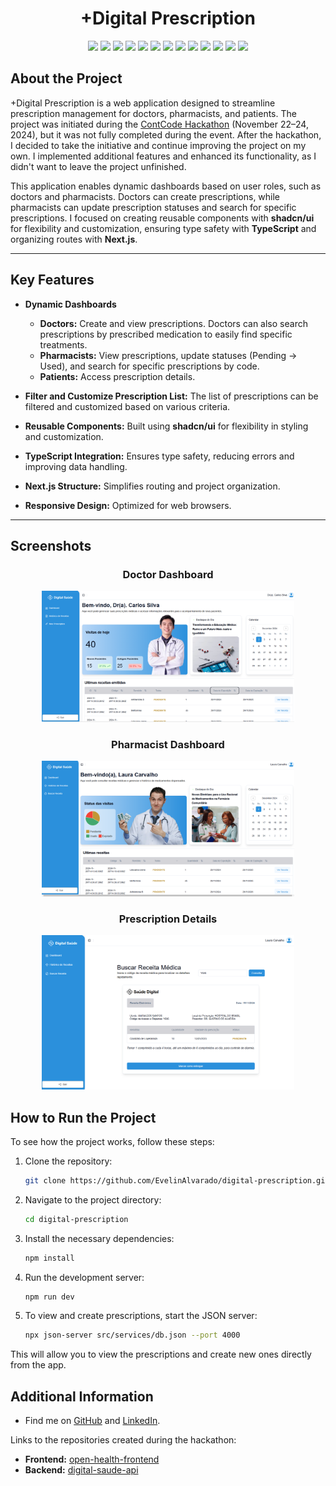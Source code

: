<div align="center"> 
  <h1>+Digital Prescription</h1>
</div>

<div align="center"> 
  <img src="https://img.shields.io/badge/HTML5-E34F26?style=for-the-badge&logo=html5&logoColor=white">
  <img src="https://img.shields.io/badge/CSS3-1572B6?style=for-the-badge&logo=css3&logoColor=white">
  <img src="https://img.shields.io/badge/JavaScript-F7DF1E?style=for-the-badge&logo=javascript&logoColor=black" /> 
  <img src="https://img.shields.io/badge/React-20232A?style=for-the-badge&logo=react&logoColor=61DAFB" />
  <img src="https://img.shields.io/badge/TypeScript-007ACC?style=for-the-badge&logo=typescript&logoColor=white" />
  <img src="https://img.shields.io/badge/Next-black?style=for-the-badge&logo=next.js&logoColor=white">
  <img src="https://img.shields.io/badge/Tailwind_CSS-38B2AC?style=for-the-badge&logo=tailwind-css&logoColor=white">
  <img src="https://img.shields.io/badge/shadcn%2Fui-000000?style=for-the-badge&logo=shadcnui&logoColor=white">
  <img src="https://img.shields.io/badge/Material%20UI-007FFF?style=for-the-badge&logo=mui&logoColor=white">
  <img src="https://img.shields.io/badge/Zod-000000?style=for-the-badge&logo=zod&logoColor=3068B7">
  <img src="https://img.shields.io/badge/React_Hook_Form-EC5990?style=for-the-badge&logo=react-hook-form&logoColor=white">
  <img src="https://img.shields.io/badge/JSON_Server-npm-CB3837?style=for-the-badge&logo=npm&logoColor=white">
  <img src="https://img.shields.io/badge/axios-671ddf?&style=for-the-badge&logo=axios&logoColor=white">
</div>

## About the Project  

+Digital Prescription is a web application designed to streamline prescription management for doctors, pharmacists, and patients. The project was initiated during the [ContCode Hackathon](https://www.contcode.io/) (November 22–24, 2024), but it was not fully completed during the event. After the hackathon, I decided to take the initiative and continue improving the project on my own. I implemented additional features and enhanced its functionality, as I didn't want to leave the project unfinished.  

This application enables dynamic dashboards based on user roles, such as doctors and pharmacists. Doctors can create prescriptions, while pharmacists can update prescription statuses and search for specific prescriptions. I focused on creating reusable components with **shadcn/ui** for flexibility and customization, ensuring type safety with **TypeScript** and organizing routes with **Next.js**.  

---

## Key Features  

- **Dynamic Dashboards**  
  - **Doctors:** Create and view prescriptions. Doctors can also search prescriptions by prescribed medication to easily find specific treatments. 
  - **Pharmacists:** View prescriptions, update statuses (Pending → Used), and search for specific prescriptions by code.  
  - **Patients:** Access prescription details.  

-  **Filter and Customize Prescription List:** The list of prescriptions can be filtered and customized based on various criteria.

- **Reusable Components:** Built using **shadcn/ui** for flexibility in styling and customization.  

- **TypeScript Integration:** Ensures type safety, reducing errors and improving data handling.  

- **Next.js Structure:** Simplifies routing and project organization.  

- **Responsive Design:** Optimized for web browsers.  

---

## Screenshots

<div align="center">
  <h3>Doctor Dashboard</h3>
  <img src="public/images/dash-doctor.png" width="80%" alt="Doctor Dashboard" />

  <h3>Pharmacist Dashboard</h3>
  <img src="public/images/dash-phamacist.png" width="80%" alt="Pharmacist Dashboard" />

  <h3>Prescription Details</h3>
  <img src="public/images/img-prescription.png" width="80%" alt="Prescription Details" />
</div>

## How to Run the Project

To see how the project works, follow these steps:

1. Clone the repository:
   ```bash
   git clone https://github.com/EvelinAlvarado/digital-prescription.git
   ```
2. Navigate to the project directory:
    
    ```bash
    cd digital-prescription
     ```
3. Install the necessary dependencies:

    ```bash
    npm install
     ```
4. Run the development server:

    ```bash
    npm run dev
     ```
5. To view and create prescriptions, start the JSON server:

    ```bash
    npx json-server src/services/db.json --port 4000
     ```
This will allow you to view the prescriptions and create new ones directly from the app.

## Additional Information

- Find me on [GitHub](https://github.com/EvelinAlvarado) and [LinkedIn](https://www.linkedin.com/in/evelinalvarado/).

Links to the repositories created during the hackathon:  

- **Frontend:** [open-health-frontend](https://github.com/EvelinAlvarado/open-health-frontend)  
- **Backend:** [digital-saude-api](https://github.com/rgvieiraoficial/digital-saude-api)  

